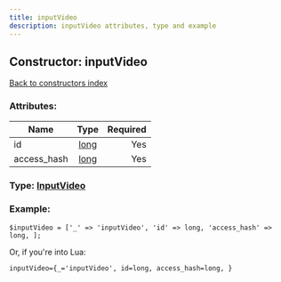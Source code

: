 ```yaml
---
title: inputVideo
description: inputVideo attributes, type and example
---
```

## Constructor: inputVideo  
[Back to constructors index](index.md)



### Attributes:

| Name     |    Type       | Required |
|----------|:-------------:|---------:|
|id|[long](../types/long.md) | Yes|
|access\_hash|[long](../types/long.md) | Yes|



### Type: [InputVideo](../types/InputVideo.md)


### Example:

```
$inputVideo = ['_' => 'inputVideo', 'id' => long, 'access_hash' => long, ];
```  

Or, if you're into Lua:  


```
inputVideo={_='inputVideo', id=long, access_hash=long, }

```


